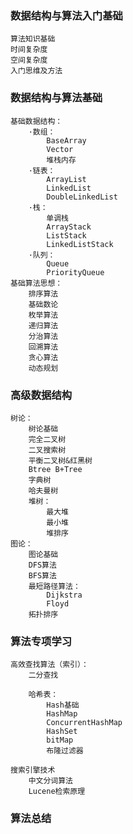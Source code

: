 ### 数据结构与算法入门基础
    算法知识基础
    时间复杂度
    空间复杂度
    入门思维及方法

### 数据结构与算法基础
    基础数据结构：
        ·数组：
            BaseArray
            Vector
            堆栈内存
        ·链表：
            ArrayList
            LinkedList
            DoubleLinkedList
        ·栈：
            单调栈
            ArrayStack
            ListStack
            LinkedListStack
        ·队列：
            Queue
            PriorityQueue
    基础算法思想：
        排序算法
        基础数论
        枚举算法
        递归算法
        分治算法
        回溯算法
        贪心算法
        动态规划

### 高级数据结构
    树论：
        树论基础
        完全二叉树
        二叉搜索树
        平衡二叉树&红黑树
        Btree B+Tree
        字典树
        哈夫曼树
        堆树：
            最大堆
            最小堆
            堆排序
    图论：
        图论基础
        DFS算法
        BFS算法
        最短路径算法：
            Dijkstra
            Floyd
        拓扑排序

### 算法专项学习
    高效查找算法（索引）：
        二分查找

        哈希表：
            Hash基础
            HashMap
            ConcurrentHashMap
            HashSet
            bitMap
            布隆过滤器

    搜索引擎技术
        中文分词算法
        Lucene检索原理

### 算法总结

